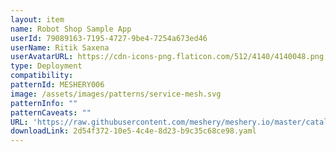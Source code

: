 ```yaml
---
layout: item
name: Robot Shop Sample App
userId: 79089163-7195-4727-9be4-7254a673ed46
userName: Ritik Saxena
userAvatarURL: https://cdn-icons-png.flaticon.com/512/4140/4140048.png
type: Deployment
compatibility: 
patternId: MESHERY006
image: /assets/images/patterns/service-mesh.svg
patternInfo: ""
patternCaveats: ""
URL: 'https://raw.githubusercontent.com/meshery/meshery.io/master/catalog/2d54f372-10e5-4c4e-8d23-b9c35c68ce98.yaml'
downloadLink: 2d54f372-10e5-4c4e-8d23-b9c35c68ce98.yaml
---
```


